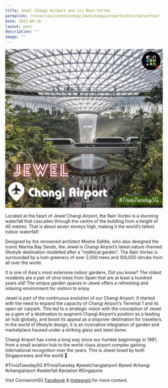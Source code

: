 ```yaml
---
title: Jewel Changi Airport and its Rain Vortex
permalink: /resources/connexionsg/jewelchangiairportanditsrainvortex/
date: 2023-09-26
layout: post
description: ""
image: ""
---
```

![](/images/connexionsg/2023/jewel%20changi.PNG)


Located at the heart of Jewel Changi Airport, the Rain Vortex is a stunning waterfall that cascades through the centre of the building from a height of 40 metres. That is about seven storeys high, making it the world’s tallest indoor waterfall!

Designed by the renowned architect Moshe Safdie, who also designed the iconic Marina Bay Sands, the Jewel is Changi Airport’s latest nature-themed lifestyle destination modelled after a “mythical garden”. The Rain Vortex is surrounded by a lush greenery of over 2,000 trees and 100,000 shrubs from all over the world.

It is one of Asia's most extensive indoor gardens. Did you know? The oldest residents are a pair of olive trees from Spain that are at least a hundred years old! The unique garden spaces in Jewel offers a refreshing and relaxing environment for visitors to enjoy.

Jewel is part of the continuous evolution of our Changi Airport. It started with the need to expand the capacity of Changi Airport’s Terminal 1 and its open-air carpark. This led to a strategic vision with the conception of Jewel as a gem of a destination to augment Changi Airport’s position as a leading air hub globally, and boost its appeal as a stopover destination for travellers. In the world of lifestyle design, it is an innovative integration of garden and marketplace housed under a striking glass and steel dome.

Changi Airport has come a long way since our humble beginnings in 1981, from a small aviation hub to the world-class airport complex gaining international recognition over the years. This is Jewel loved by both Singaporeans and the world 💎

#TriviaTuesdaySG #TriviaTuesday #jewelchangiairport #jewel #changi #changiairport #waterfall #aviation #Singapore


Visit ConnexionSG <a target="_blank" href="https://www.facebook.com/ConnexionSG">Facebook</a> &amp; <a target="_blank" href="https://www.instagram.com/connexionsg/">Instagram</a> for more content.
